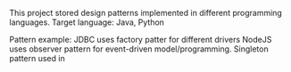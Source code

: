  This project stored design patterns implemented in different programming languages.
Target language: Java, Python


Pattern example:
JDBC uses factory patter for different drivers
NodeJS uses observer pattern for event-driven model/programming.
Singleton pattern used in 
